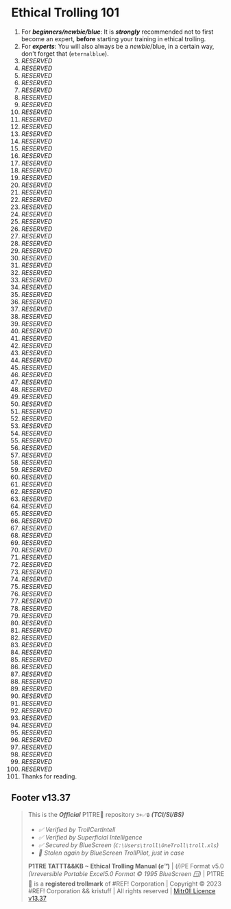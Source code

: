 # Ethical Trolling 101

1.  For ***beginners/newbie/blue***: It is ***strongly*** recommended not to first become an expert, **before** starting your training in ethical trolling.
1.  For ***experts***: You will also always be a *newbie*/blue, in a certain way, don't forget that (`eternalblue`).
1.  *RESERVED*
1.  *RESERVED*
1.  *RESERVED*
1.  *RESERVED*
1.  *RESERVED*
1.  *RESERVED*
1.  *RESERVED*
1.  *RESERVED*
1.  *RESERVED*
1.  *RESERVED*
1.  *RESERVED*
1.  *RESERVED*
1.  *RESERVED*
1.  *RESERVED*
1.  *RESERVED*
1.  *RESERVED*
1.  *RESERVED*
1.  *RESERVED*
1.  *RESERVED*
1.  *RESERVED*
1.  *RESERVED*
1.  *RESERVED*
1.  *RESERVED*
1.  *RESERVED*
1.  *RESERVED*
1.  *RESERVED*
1.  *RESERVED*
1.  *RESERVED*
1.  *RESERVED*
1.  *RESERVED*
1.  *RESERVED*
1.  *RESERVED*
1.  *RESERVED*
1.  *RESERVED*
1.  *RESERVED*
1.  *RESERVED*
1.  *RESERVED*
1.  *RESERVED*
1.  *RESERVED*
1.  *RESERVED*
1.  *RESERVED*
1.  *RESERVED*
1.  *RESERVED*
1.  *RESERVED*
1.  *RESERVED*
1.  *RESERVED*
1.  *RESERVED*
1.  *RESERVED*
1.  *RESERVED*
1.  *RESERVED*
1.  *RESERVED*
1.  *RESERVED*
1.  *RESERVED*
1.  *RESERVED*
1.  *RESERVED*
1.  *RESERVED*
1.  *RESERVED*
1.  *RESERVED*
1.  *RESERVED*
1.  *RESERVED*
1.  *RESERVED*
1.  *RESERVED*
1.  *RESERVED*
1.  *RESERVED*
1.  *RESERVED*
1.  *RESERVED*
1.  *RESERVED*
1.  *RESERVED*
1.  *RESERVED*
1.  *RESERVED*
1.  *RESERVED*
1.  *RESERVED*
1.  *RESERVED*
1.  *RESERVED*
1.  *RESERVED*
1.  *RESERVED*
1.  *RESERVED*
1.  *RESERVED*
1.  *RESERVED*
1.  *RESERVED*
1.  *RESERVED*
1.  *RESERVED*
1.  *RESERVED*
1.  *RESERVED*
1.  *RESERVED*
1.  *RESERVED*
1.  *RESERVED*
1.  *RESERVED*
1.  *RESERVED*
1.  *RESERVED*
1.  *RESERVED*
1.  *RESERVED*
1.  *RESERVED*
1.  *RESERVED*
1.  *RESERVED*
1.  *RESERVED*
1.  *RESERVED*
1.  *RESERVED*
1.  Thanks for reading.




## Footer v13.37

> This is the ***Official*** P1TRE🤡 repository `3+✅🔒` ***(TCI/SI/BS)*** 
> - *✅ Verified by TrollCertIntell* 
> - *✅ Verified by Superficial Intelligence*
> - *✅ Secured by BlueScreen (`C:\Users\troll\OneTroll\troll.xls`)*
> - *🤖 Stolen again by BlueScreen TrollPilot, just in case*
>  
> **P1TRE TATTT&&KB ~ Ethical Trolling Manual (*e™*)** | (*i*)PE Format v5.0  *(Irreversible Portable Excel5.0 Format © 1995 BlueScreen 🪟)* | P1TRE🤡 is a **registered trollmark** of #REF! Corporation | Copyright © 2023 #REF! Corporation && kristuff | All rights reserved | [Mitr0ll Licence v13.37](/LICENSE.md)


